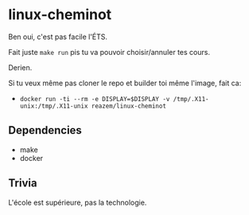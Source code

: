 # linux-cheminot

Ben oui, c'est pas facile l'ÉTS.

Fait juste ``make run`` pis tu va pouvoir choisir/annuler tes cours.

Derien.

Si tu veux même pas cloner le repo et builder toi même l'image, fait ca:
 - ``docker run -ti --rm -e DISPLAY=$DISPLAY -v /tmp/.X11-unix:/tmp/.X11-unix reazem/linux-cheminot``

## Dependencies

- make
- docker

## Trivia

L'école est supérieure, pas la technologie.

